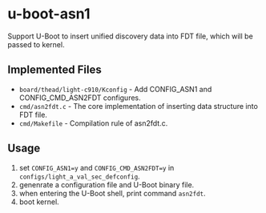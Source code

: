 # u-boot-asn1
Support U-Boot to insert unified discovery data into FDT file, which will be passed to kernel.

## Implemented Files
- `board/thead/light-c910/Kconfig` - Add CONFIG_ASN1 and CONFIG_CMD_ASN2FDT configures.
- `cmd/asn2fdt.c` - The core implementation of inserting data structure into FDT file.
- `cmd/Makefile` - Compilation rule of asn2fdt.c.

## Usage
1. set `CONFIG_ASN1=y` and `CONFIG_CMD_ASN2FDT=y` in `configs/light_a_val_sec_defconfig`.
2. genenrate a configuration file and U-Boot binary file.
3. when entering the U-Boot shell, print command `asn2fdt`.
4. boot kernel.
